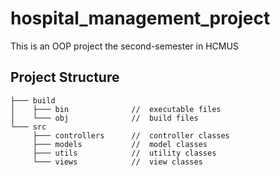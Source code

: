 ﻿# hospital_management_project
This is an OOP project the second-semester in HCMUS


## Project Structure

```
├─── build
│    ├─── bin              //  executable files
│    └─── obj              //  build files        
└─── src
     ├─── controllers      //  controller classes
     ├─── models           //  model classes
     ├─── utils            //  utility classes
     └─── views            //  view classes
```
